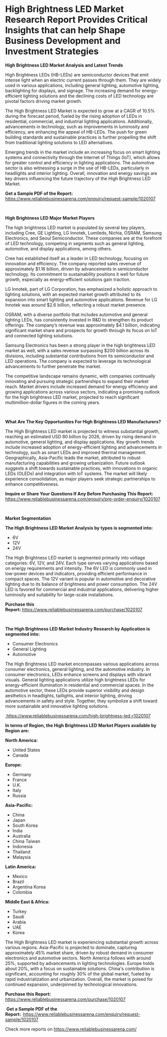 <p><h1>High Brightness LED Market Research Report Provides Critical Insights that can help Shape Business Development and Investment Strategies</h1></p><p><strong>High Brightness LED Market Analysis and Latest Trends</strong></p>
<p><p>High Brightness LEDs (HB-LEDs) are semiconductor devices that emit intense light when an electric current passes through them. They are widely used in various applications, including general lighting, automotive lighting, backlighting for displays, and signage. The increasing demand for energy-efficient lighting solutions and the declining costs of LED technology are pivotal factors driving market growth.</p><p>The High Brightness LED Market is expected to grow at a CAGR of 10.5% during the forecast period, fueled by the rising adoption of LEDs in residential, commercial, and industrial lighting applications. Additionally, advancements in technology, such as improvements in luminosity and efficiency, are enhancing the appeal of HB-LEDs. The push for green building standards and sustainable practices is further propelling the shift from traditional lighting solutions to LED alternatives.</p><p>Emerging trends in the market include an increasing focus on smart lighting systems and connectivity through the Internet of Things (IoT), which allows for greater control and efficiency in lighting applications. The automotive sector is also witnessing a surge in the use of HB-LEDs, particularly in headlights and interior lighting. Overall, innovation and energy savings are key drivers influencing the future trajectory of the High Brightness LED Market.</p></p>
<p><strong>Get a Sample PDF of the Report:&nbsp;</strong> <a href="https://www.reliablebusinessarena.com/enquiry/request-sample/1020107?utm_campaign=2225&utm_medium=2&utm_source=Github&utm_content=ia&utm_term=11022025&utm_id=high-brightness-led">https://www.reliablebusinessarena.com/enquiry/request-sample/1020107</a></p>
<p>&nbsp;</p>
<p><strong>High Brightness LED Major Market Players</strong></p>
<p><p>The high brightness LED market is populated by several key players, including Cree, GE Lighting, LG Innotek, Lumileds, Nichia, OSRAM, Samsung Electronics, and Seoul Semiconductor. These companies are at the forefront of LED technology, competing in segments such as general lighting, automotive, and display applications, among others.</p><p>Cree has established itself as a leader in LED technology, focusing on innovation and efficiency. The company reported sales revenue of approximately $1.16 billion, driven by advancements in semiconductor technology. Its commitment to sustainability positions it well for future growth, especially as energy-efficient solutions gain traction.</p><p>LG Innotek, part of LG Corporation, has emphasized a holistic approach to lighting solutions, with an expected market growth attributed to its expansion into smart lighting and automotive applications. Revenue for LG Innotek was around $2.6 billion, reflecting a robust market presence.</p><p>OSRAM, with a diverse portfolio that includes automotive and general lighting LEDs, has consistently invested in R&D to strengthen its product offerings. The company’s revenue was approximately $4.1 billion, indicating significant market share and prospects for growth through its focus on IoT and connected lighting solutions.</p><p>Samsung Electronics has been a strong player in the high brightness LED market as well, with a sales revenue surpassing $200 billion across its divisions, including substantial contributions from its semiconductor and LED operations. The company is expected to leverage its technological advancements to further penetrate the market.</p><p>The competitive landscape remains dynamic, with companies continually innovating and pursuing strategic partnerships to expand their market reach. Market drivers include increased demand for energy efficiency and growing applications across various sectors, indicating a promising outlook for the high brightness LED market, projected to reach significant multimillion-dollar figures in the coming years.</p></p>
<p>&nbsp;</p>
<p><strong>What Are The Key Opportunities For High Brightness LED Manufacturers?</strong></p>
<p><p>The High Brightness LED market is projected to witness substantial growth, reaching an estimated USD 80 billion by 2026, driven by rising demand in automotive, general lighting, and display applications. Key growth trends include increased adoption of energy-efficient lighting and advancements in technology, such as smart LEDs and improved thermal management. Geographically, Asia-Pacific leads the market, attributed to robust manufacturing capabilities and growing urbanization. Future outlook suggests a shift towards sustainable practices, with innovations in organic LEDs (OLEDs) and integration with IoT systems. The market will likely experience consolidation, as major players seek strategic partnerships to enhance competitiveness.</p></p>
<p><strong>Inquire or Share Your Questions If Any Before Purchasing This Report:</strong> <a href="https://www.reliablebusinessarena.com/enquiry/pre-order-enquiry/1020107?utm_campaign=2225&utm_medium=2&utm_source=Github&utm_content=ia&utm_term=11022025&utm_id=high-brightness-led">https://www.reliablebusinessarena.com/enquiry/pre-order-enquiry/1020107</a></p>
<p>&nbsp;</p>
<p><strong>Market Segmentation</strong></p>
<p><strong>The High Brightness LED Market Analysis by types is segmented into:</strong></p>
<p><ul><li>6V</li><li>12V</li><li>24V</li></ul></p>
<p><p>The High Brightness LED market is segmented primarily into voltage categories: 6V, 12V, and 24V. Each type serves varying applications based on energy requirements and intensity. The 6V LED is commonly used in low-power devices and indicators, providing efficient performance in compact spaces. The 12V variant is popular in automotive and decorative lighting due to its balance of brightness and power consumption. The 24V LED is favored for commercial and industrial applications, delivering higher luminosity and suitability for large-scale installations.</p></p>
<p><strong>Purchase this Report:&nbsp;</strong><a href="https://www.reliablebusinessarena.com/purchase/1020107?utm_campaign=2225&utm_medium=2&utm_source=Github&utm_content=ia&utm_term=11022025&utm_id=high-brightness-led">https://www.reliablebusinessarena.com/purchase/1020107</a></p>
<p>&nbsp;</p>
<p><strong>The High Brightness LED Market Industry Research by Application is segmented into:</strong></p>
<p><ul><li>Consumer Electronics</li><li>General Lighting</li><li>Automotive</li></ul></p>
<p><p>The High Brightness LED market encompasses various applications across consumer electronics, general lighting, and the automotive industry. In consumer electronics, LEDs enhance screens and displays with vibrant visuals. General lighting applications utilize high brightness LEDs for energy-efficient illumination in residential and commercial spaces. In the automotive sector, these LEDs provide superior visibility and design aesthetics in headlights, taillights, and interior lighting, driving advancements in safety and style. Together, they symbolize a shift toward more sustainable and innovative lighting solutions.</p></p>
<p><a href="https://www.reliablebusinessarena.com/high-brightness-led-r1020107?utm_campaign=2225&utm_medium=2&utm_source=Github&utm_content=ia&utm_term=11022025&utm_id=high-brightness-led">&nbsp;https://www.reliablebusinessarena.com/high-brightness-led-r1020107</a></p>
<p><strong>In terms of Region, the High Brightness LED Market Players available by Region are:</strong></p>
<p>
    <p> <strong> North America: </strong>
        <ul>
            <li>United States</li>
            <li>Canada</li>
        </ul>
        </p> 
    <p> <strong> Europe: </strong>
        <ul>
            <li>Germany</li>
            <li>France</li>
            <li>U.K.</li>
            <li>Italy</li>
            <li>Russia</li>
        </ul>
        </p> 
    <p> <strong> Asia-Pacific: </strong>
        <ul>
            <li>China</li>
            <li>Japan</li>
            <li>South Korea</li>
            <li>India</li>
            <li>Australia</li>
            <li>China Taiwan</li>
            <li>Indonesia</li>
            <li>Thailand</li>
            <li>Malaysia</li>
        </ul>
        </p> 
    <p> <strong> Latin America: </strong>
        <ul>
            <li>Mexico</li>
            <li>Brazil</li>
            <li>Argentina Korea</li>
            <li>Colombia</li>
        </ul>
        </p> 
    <p> <strong> Middle East & Africa: </strong>
        <ul>
            <li>Turkey</li>
            <li>Saudi</li>
            <li>Arabia</li>
            <li>UAE</li>
            <li>Korea</li>
        </ul>
    </p>
    </p>
<p><p>The High Brightness LED market is experiencing substantial growth across various regions. Asia-Pacific is projected to dominate, capturing approximately 45% market share, driven by robust demand in consumer electronics and automotive sectors. North America follows with around 25%, supported by advancements in lighting technologies. Europe holds about 20%, with a focus on sustainable solutions. China's contribution is significant, accounting for roughly 30% of the global market, fueled by rapid industrialization and urbanization. Overall, the market is poised for continued expansion, underpinned by technological innovations.</p></p>
<p><strong>Purchase this Report: </strong><a href="https://www.reliablebusinessarena.com/purchase/1020107?utm_campaign=2225&utm_medium=2&utm_source=Github&utm_content=ia&utm_term=11022025&utm_id=high-brightness-led">https://www.reliablebusinessarena.com/purchase/1020107</a></p>
<p>&nbsp;<strong>Get a Sample PDF of the Report:&nbsp;&nbsp;</strong><a href="https://www.reliablebusinessarena.com/enquiry/request-sample/1020107?utm_campaign=2225&utm_medium=2&utm_source=Github&utm_content=ia&utm_term=11022025&utm_id=high-brightness-led">https://www.reliablebusinessarena.com/enquiry/request-sample/1020107</a></p>
<p><strong></strong></p>
<p>Check more reports on <a href="https://www.reliablebusinessarena.com/?utm_campaign=2225&utm_medium=2&utm_source=Github&utm_content=ia&utm_term=11022025&utm_id=high-brightness-led">https://www.reliablebusinessarena.com/</a></p>